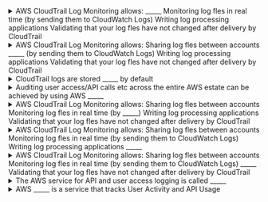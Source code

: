 <details>
	<summary>
		AWS CloudTrail Log Monitoring allows: _____ Monitoring log fles in real time (by sending them to CloudWatch Logs) Writing log processing applications Validating that your log fles have not changed after delivery by CloudTrail
	</summary>
		Sharing log fles between accounts
</details>

<details>
	<summary>
		AWS CloudTrail Log Monitoring allows: Sharing log fles between accounts _____ (by sending them to CloudWatch Logs) Writing log processing applications Validating that your log fles have not changed after delivery by CloudTrail
	</summary>
		Monitoring log fles in real time
</details>

<details>
	<summary>
		CloudTrail logs are stored _____ by default
	</summary>
		encrypted in S3
</details>

<details>
	<summary>
		Auditing user access/API calls etc across the entire AWS estate can be achieved by using AWS _____
	</summary>
		CloudTrail
</details>

<details>
	<summary>
		AWS CloudTrail Log Monitoring allows: Sharing log fles between accounts Monitoring log fles in real time (by _____) Writing log processing applications Validating that your log fles have not changed after delivery by CloudTrail
	</summary>
		sending them to CloudWatch Logs
</details>

<details>
	<summary>
		AWS CloudTrail Log Monitoring allows: Sharing log fles between accounts Monitoring log fles in real time (by sending them to CloudWatch Logs) Writing log processing applications _____
	</summary>
		Validating that your log fles have not changed after delivery by CloudTrail
</details>

<details>
	<summary>
		AWS CloudTrail Log Monitoring allows: Sharing log fles between accounts Monitoring log fles in real time (by sending them to CloudWatch Logs) _____ Validating that your log fles have not changed after delivery by CloudTrail
	</summary>
		Writing log processing applications
</details>

<details>
	<summary>
		The AWS service for API and user access logging is called _____
	</summary>
		CloudTrail
</details>

<details>
	<summary>
		AWS _____ is a service that tracks User Activity and API Usage
	</summary>
		CloudTrail
</details>

